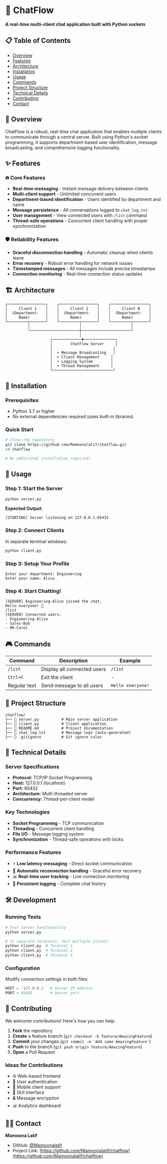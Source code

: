 # 💬 ChatFlow

**A real-time multi-client chat application built with Python sockets**

## 📋 Table of Contents
- [Overview](#overview)
- [Features](#features)
- [Architecture](#architecture)
- [Installation](#installation)
- [Usage](#usage)
- [Commands](#commands)
- [Project Structure](#project-structure)
- [Technical Details](#technical-details)
- [Contributing](#contributing)
- [Contact](#contact)

## 🎯 Overview

ChatFlow is a robust, real-time chat application that enables multiple clients to communicate through a central server. Built using Python's socket programming, it supports department-based user identification, message broadcasting, and comprehensive logging functionality.

## ✨ Features

### 🔥 Core Features
- **Real-time messaging** - Instant message delivery between clients
- **Multi-client support** - Unlimited concurrent users
- **Department-based identification** - Users identified by department and name
- **Message persistence** - All conversations logged to `chat_log.txt`
- **User management** - View connected users with `/list` command
- **Thread-safe operations** - Concurrent client handling with proper synchronization

### 🛡️ Reliability Features
- **Graceful disconnection handling** - Automatic cleanup when clients leave
- **Error recovery** - Robust error handling for network issues
- **Timestamped messages** - All messages include precise timestamps
- **Connection monitoring** - Real-time connection status updates

## 🏗️ Architecture

```
┌─────────────────┐    ┌─────────────────┐    ┌─────────────────┐
│     Client 1    │    │     Client 2    │    │     Client N    │
│  (Department-   │    │  (Department-   │    │  (Department-   │
│     Name)       │    │     Name)       │    │     Name)       │
└─────────┬───────┘    └─────────┬───────┘    └─────────┬───────┘
          │                      │                      │
          └──────────────────────┼──────────────────────┘
                                 │
                    ┌─────────────▼──────────────┐
                    │        ChatFlow Server     │
                    │                           │
                    │  • Message Broadcasting   │
                    │  • Client Management     │
                    │  • Logging System        │
                    │  • Thread Management     │
                    └───────────────────────────┘
```

## 🚀 Installation

### Prerequisites
- Python 3.7 or higher
- No external dependencies required (uses built-in libraries)

### Quick Start
```bash
# Clone the repository
git clone https://github.com/Mamoonalatif/chatflow.git
cd chatflow

# No additional installation required!
```

## 📖 Usage

### Step 1: Start the Server
```bash
python server.py
```
**Expected Output:**
```
[STARTING] Server listening on 127.0.0.1:65432
```

### Step 2: Connect Clients
In separate terminal windows:
```bash
python client.py
```

### Step 3: Setup Your Profile
```
Enter your department: Engineering
Enter your name: Alice
```

### Step 4: Start Chatting!
```
[SERVER] Engineering-Alice joined the chat.
Hello everyone! 👋
/list
[SERVER] Connected users:
- Engineering-Alice
- Sales-Bob
- HR-Carol
```

## 🎮 Commands

| Command | Description | Example |
|---------|-------------|---------|
| `/list` | Display all connected users | `/list` |
| `Ctrl+C` | Exit the client | - |
| Regular text | Send message to all users | `Hello everyone!` |

## 📁 Project Structure

```
chatflow/
├── 📄 server.py          # Main server application
├── 📄 client.py          # Client application
├── 📄 README.md          # Project documentation
├── 📄 chat_log.txt       # Message logs (auto-generated)
├── 📄 .gitignore         # Git ignore rules
```

## 🔧 Technical Details

### Server Specifications
- **Protocol:** TCP/IP Socket Programming
- **Host:** 127.0.0.1 (localhost)
- **Port:** 65432
- **Architecture:** Multi-threaded server
- **Concurrency:** Thread-per-client model

### Key Technologies
- **Socket Programming** - TCP communication
- **Threading** - Concurrent client handling
- **File I/O** - Message logging system
- **Synchronization** - Thread-safe operations with locks

### Performance Features
- ⚡ **Low latency messaging** - Direct socket communication
- 🔄 **Automatic reconnection handling** - Graceful error recovery
- 📊 **Real-time user tracking** - Live connection monitoring
- 💾 **Persistent logging** - Complete chat history

## 🛠️ Development

### Running Tests
```bash
# Test server functionality
python server.py

# In separate terminals, test multiple clients
python client.py  # Terminal 1
python client.py  # Terminal 2
python client.py  # Terminal 3
```

### Configuration
Modify connection settings in both files:
```python
HOST = '127.0.0.1'  # Server IP address
PORT = 65432        # Server port
```

## 🤝 Contributing

We welcome contributions! Here's how you can help:

1. **Fork** the repository
2. **Create** a feature branch (`git checkout -b feature/AmazingFeature`)
3. **Commit** your changes (`git commit -m 'Add some AmazingFeature'`)
4. **Push** to the branch (`git push origin feature/AmazingFeature`)
5. **Open** a Pull Request

### Ideas for Contributions
- 🌐 Web-based frontend
- 🔐 User authentication
- 📱 Mobile client support
- 🎨 GUI interface
- 🔒 Message encryption
- 📊 Analytics dashboard


## 🙋‍♂️ Contact

**Mamoona Latif**
- GitHub: [@Mamoonalatif](https://github.com/Mamoonalatif)
- Project Link: [https://github.com/Mamoonalatif/chatflow](https://github.com/Mamoonalatif/chatflow)

